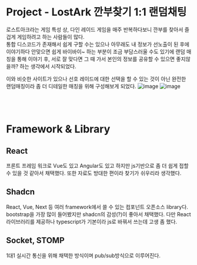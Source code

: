 # Project - LostArk 깐부찾기 1:1 랜덤채팅
로스트아크라는 게임 특성 상, 다인 레이드 게임을 매주 반복하다보니 깐부를 찾아서 즐겁게 게임하려고 하는 사람들이 많다. <br>
통합 디스코드가 존재해서 쉽게 구할 수는 있으나 아무래도 내 정보가 선노출이 된 후에 이야기하다 안맞으면 쉽게 바이바이~ 하는 부분이 조금 부담스러울 수도 있기에 랜덤 매칭을 통해 이야기 후, 서로 잘 맞다면 그 때 가서 본인의 정보를 공유할 수 있으면 좋지않을까? 하는 생각에서 시작되었다.

이와 비슷한 사이트가 있으나 선호 레이드에 대한 선택을 할 수 있는 것이 아닌 완전한 랜덤매칭이라 좀 더 디테일한 매칭을 위해 구성해보게 되었다.
![image](https://github.com/hyeonjin-OH/random-chat-front/assets/84078029/91aa966a-2464-4f07-931d-f210dc615240)
![image](https://github.com/hyeonjin-OH/random-chat-front/assets/84078029/4f421285-2809-47e3-bf07-d07f115ede34)
<br><br><br><br>


# Framework & Library
## React 
프론트 프레임 워크로 Vue도 있고 Angular도 있고 하지만 js기반으로 좀 더 쉽게 접할 수 있을 것 같아서 채택했다. 또한 자료도 방대한 편이라 찾기가 쉬우리라 생각했다.

## Shadcn 
React, Vue, Next 등 여러 framework에서 쓸 수 있는 컴포넌트 오픈소스 library다. bootstrap을 가장 많이 들어봤지만 shadcn의 감성(?)이 좋아서 채택했다. 다만 React 라이브러리를 제공하나 typescript가 기본이라 js로 바꿔서 쓰는데 고생 좀 했다. 

## Socket, STOMP
1대1 실시간 통신을 위해 채택한 방식이며 pub/sub방식으로 이루어진다. 
